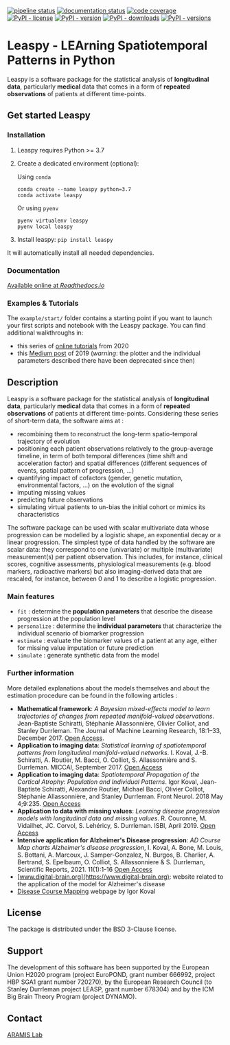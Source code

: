 [![pipeline status](https://gitlab.com/icm-institute/aramislab/leaspy/badges/master/pipeline.svg)](https://gitlab.com/icm-institute/aramislab/leaspy/commits/master)
[![documentation status](https://readthedocs.org/projects/leaspy/badge/)](https://leaspy.readthedocs.io)
[![code coverage](https://gitlab.com/icm-institute/aramislab/leaspy/badges/master/coverage.svg)](https://gitlab.com/icm-institute/aramislab/leaspy/-/graphs/master/charts)
[![PyPI - license](https://img.shields.io/pypi/l/leaspy)](https://opensource.org/licenses/BSD-3-Clause)
[![PyPI - version](https://img.shields.io/pypi/v/leaspy)](https://pypi.org/project/leaspy/)
[![PyPI - downloads](https://img.shields.io/pypi/dm/leaspy)](https://pypi.org/project/leaspy/)
[![PyPI - versions](https://img.shields.io/pypi/pyversions/leaspy)](https://pypi.org/project/leaspy/)

# Leaspy - LEArning Spatiotemporal Patterns in Python
Leaspy is a software package for the statistical analysis of **longitudinal data**, particularly **medical** data that comes in a form of **repeated observations** of patients at different time-points.

## Get started Leaspy

### Installation

1. Leaspy requires Python >= 3.7
2. Create a dedicated environment (optional):

   Using `conda`
   ```
   conda create --name leaspy python=3.7
   conda activate leaspy
   ```

   Or using `pyenv`
   ```
   pyenv virtualenv leaspy
   pyenv local leaspy
   ```

3. Install leaspy:
`pip install leaspy`

It will automatically install all needed dependencies.

### Documentation
[Available online at _Readthedocs.io_](https://leaspy.readthedocs.io)

### Examples & Tutorials
The `example/start/` folder contains a starting point if you want to launch your first scripts and notebook with the Leaspy package.
You can find additional walkthroughs in:
- this series of [online tutorials](https://disease-progression-modelling.github.io/pages/notebooks/disease_course_mapping/disease_course_mapping.html) from 2020
- this [Medium post](https://medium.com/@igoroa/analysis-of-longitudinal-data-made-easy-with-leaspy-f8d529fcb5f8) of 2019 (_warning_: the plotter and the individual parameters described there have been deprecated since then)

## Description
Leaspy is a software package for the statistical analysis of **longitudinal data**, particularly **medical** data that comes in a form of **repeated observations** of patients at different time-points.
Considering these series of short-term data, the software aims at :
- recombining them to reconstruct the long-term spatio-temporal trajectory of evolution
- positioning each patient observations relatively to the group-average timeline, in term of both temporal differences (time shift and acceleration factor) and spatial differences (different sequences of events, spatial pattern of progression, ...)
- quantifying impact of cofactors (gender, genetic mutation, environmental factors, ...) on the evolution of the signal
- imputing missing values
- predicting future observations
- simulating virtual patients to un-bias the initial cohort or mimics its characteristics

The software package can be used with scalar multivariate data whose progression can be modelled by a logistic shape, an exponential decay or a linear progression.
The simplest type of data handled by the software are scalar data: they correspond to one (univariate) or multiple (multivariate) measurement(s) per patient observation.
This includes, for instance, clinical scores, cognitive assessments, physiological measurements (e.g. blood markers, radioactive markers) but also imaging-derived data that are rescaled, for instance, between 0 and 1 to describe a logistic progression.

### Main features
- `fit` : determine the **population parameters** that describe the disease progression at the population level
- `personalize` : determine the **individual parameters** that characterize the individual scenario of biomarker progression
- `estimate` : evaluate the biomarker values of a patient at any age, either for missing value imputation or future prediction
- `simulate` : generate synthetic data from the model

### Further information
More detailed explanations about the models themselves and about the estimation procedure can be found in the following articles :

- **Mathematical framework**: *A Bayesian mixed-effects model to learn trajectories of changes from repeated manifold-valued observations*. Jean-Baptiste Schiratti, Stéphanie Allassonnière, Olivier Colliot, and Stanley Durrleman. The Journal of Machine Learning Research, 18:1–33, December 2017. [Open Access](https://hal.archives-ouvertes.fr/hal-01540367).
- **Application to imaging data**: *Statistical learning of spatiotemporal patterns from longitudinal manifold-valued networks*. I. Koval, J.-B. Schiratti, A. Routier, M. Bacci, O. Colliot, S. Allassonnière and S. Durrleman. MICCAI, September 2017. [Open Access](https://hal.archives-ouvertes.fr/hal-01540828)
- **Application to imaging data**: *Spatiotemporal Propagation of the Cortical Atrophy: Population and Individual Patterns*. Igor Koval, Jean-Baptiste Schiratti, Alexandre Routier, Michael Bacci, Olivier Colliot, Stéphanie Allassonnière, and Stanley Durrleman. Front Neurol. 2018 May 4;9:235. [Open Access](https://hal.inria.fr/hal-01910400)
- **Application to data with missing values**: *Learning disease progression models with longitudinal data and missing values*. R. Couronne, M. Vidailhet, JC. Corvol, S. Lehéricy, S. Durrleman. ISBI, April 2019. [Open Access](https://hal.archives-ouvertes.fr/hal-02091571)
- **Intensive application for Alzheimer's Disease progression**: *AD Course Map charts Alzheimer's disease progression*, I. Koval, A. Bone, M. Louis, S. Bottani, A. Marcoux, J. Samper-Gonzalez, N. Burgos, B. Charlier, A. Bertrand, S. Epelbaum, O. Colliot, S. Allassonniere & S. Durrleman, Scientific Reports, 2021. 11(1):1-16 [Open Access](https://hal.inria.fr/hal-01964821)
- [www.digital-brain.org](https://www.digital-brain.org): website related to the application of the model for Alzheimer's disease
- [Disease Course Mapping](https://disease-progression-modelling.github.io/pages/models/disease_course_mapping.html) webpage by Igor Koval

## License
The package is distributed under the BSD 3-Clause license.

## Support
The development of this software has been supported by the European Union H2020 program (project EuroPOND, grant number 666992, project HBP SGA1 grant number 720270), by the European Research Council (to Stanley Durrleman project LEASP, grant number 678304) and by the ICM Big Brain Theory Program (project DYNAMO).

## Contact
[ARAMIS Lab](https://www.aramislab.fr/)

